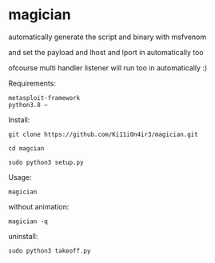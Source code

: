 # magician
automatically generate the script and binary with msfvenom

and set the payload and lhost and lport in automatically too

ofcourse multi handler listener will run too in automatically :)



Requirements:
  
    metasploit-framework
    python3.8 ~
  
Install:

    git clone https://github.com/Ki11i0n4ir3/magician.git
  
    cd magcian
  
    sudo python3 setup.py
  
 Usage:
 
    magician
  
without animation:
 
    magician -q
  
uninstall:

    sudo python3 takeoff.py
